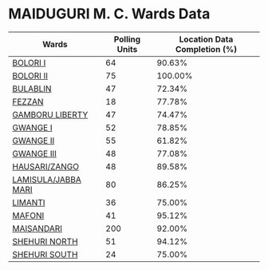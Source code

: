 
# MAIDUGURI M. C. Wards Data

| Wards | Polling Units | Location Data Completion (%) |
| ---- | ----- | ------- |
| [BOLORI  I](./wards/1886-bolori-i) | 64 | 90.63% |
| [BOLORI  II](./wards/1887-bolori-ii) | 75 | 100.00% |
| [BULABLIN](./wards/1888-bulablin) | 47 | 72.34% |
| [FEZZAN](./wards/1889-fezzan) | 18 | 77.78% |
| [GAMBORU LIBERTY](./wards/1890-gamboru-liberty) | 47 | 74.47% |
| [GWANGE  I](./wards/1891-gwange-i) | 52 | 78.85% |
| [GWANGE  II](./wards/1892-gwange-ii) | 55 | 61.82% |
| [GWANGE  III](./wards/1893-gwange-iii) | 48 | 77.08% |
| [HAUSARI/ZANGO](./wards/1894-hausari/zango) | 48 | 89.58% |
| [LAMISULA/JABBA MARI](./wards/1895-lamisula/jabba-mari) | 80 | 86.25% |
| [LIMANTI](./wards/1896-limanti) | 36 | 75.00% |
| [MAFONI](./wards/1897-mafoni) | 41 | 95.12% |
| [MAISANDARI](./wards/1898-maisandari) | 200 | 92.00% |
| [SHEHURI  NORTH](./wards/1899-shehuri-north) | 51 | 94.12% |
| [SHEHURI SOUTH](./wards/1900-shehuri-south) | 24 | 75.00% |




